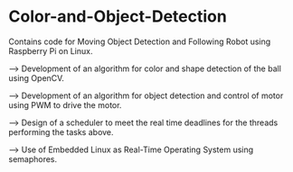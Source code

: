 # Color-and-Object-Detection
Contains code for Moving Object Detection and Following Robot using Raspberry Pi on Linux.

--> Development of an algorithm for color and shape detection of the ball using OpenCV.

--> Development of an algorithm for object detection and control of motor using PWM to drive the motor.

--> Design of a scheduler to meet the real time deadlines for the threads performing the tasks above.

--> Use of Embedded Linux as Real-Time Operating System using semaphores.
